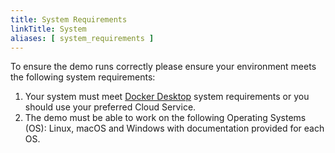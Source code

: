 ```yaml
---
title: System Requirements
linkTitle: System
aliases: [ system_requirements ]
---
```


To ensure the demo runs correctly please ensure your environment meets the
following system requirements:

1. Your system must meet [Docker Desktop](https://docs.docker.com/desktop)
   system requirements or you should use your preferred Cloud Service.
2. The demo must be able to work on the following Operating Systems (OS): Linux,
   macOS and Windows with documentation provided for each OS.
